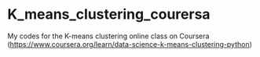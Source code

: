 # K_means_clustering_courersa
My codes for the K-means clustering online class on Coursera (https://www.coursera.org/learn/data-science-k-means-clustering-python)
